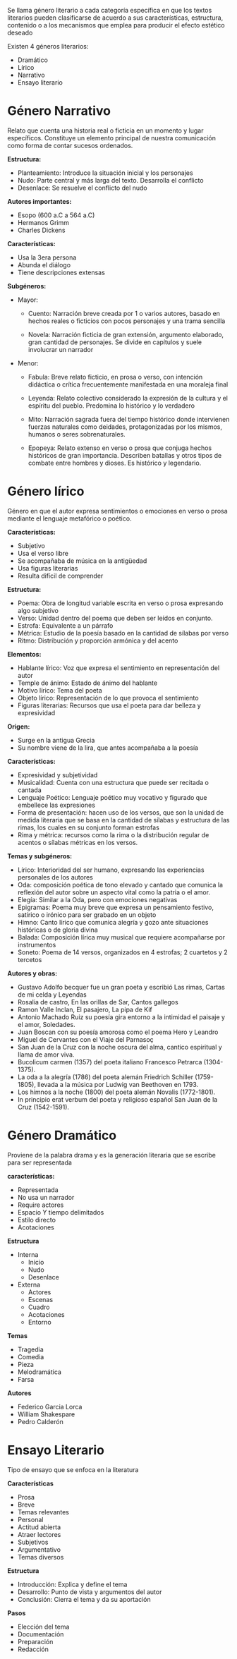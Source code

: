 Se llama género literario a cada categoría específica en que los textos literarios pueden clasificarse de acuerdo a sus características, estructura, contenido o a los mecanismos que emplea para producir el efecto estético deseado

Existen 4 géneros literarios:
- Dramático
- Lírico
- Narrativo
- Ensayo literario


# Género Narrativo
Relato que cuenta una historia real o ficticia en un momento y lugar específicos. Constituye un elemento principal de nuestra comunicación como forma de contar sucesos ordenados.

**Estructura:**
- Planteamiento: Introduce la situación inicial y los personajes
- Nudo: Parte central y más larga del texto. Desarrolla el conflicto
- Desenlace: Se resuelve el conflicto del nudo

**Autores importantes:**
- Esopo (600 a.C a 564 a.C)
- Hermanos Grimm
- Charles Dickens

**Características:**
- Usa la 3era persona
- Abunda el diálogo
- Tiene descripciones extensas

**Subgéneros:**
- Mayor:
	- Cuento: Narración breve creada por 1 o varios autores, basado en hechos reales o ficticios con pocos personajes y una trama sencilla
  
	- Novela: Narración ficticia de gran extensión, argumento elaborado, gran cantidad de personajes. Se divide en capítulos y suele involucrar un narrador
- Menor:
	- Fabula: Breve relato ficticio, en prosa o verso, con intención didáctica o crítica frecuentemente manifestada en una moraleja final
	  
	- Leyenda: Relato colectivo considerado la expresión de la cultura y el espíritu del pueblo. Predomina lo histórico y lo verdadero
	  
	- Mito: Narración sagrada fuera del tiempo histórico donde intervienen fuerzas naturales como deidades, protagonizadas por los mismos, humanos o seres sobrenaturales.
	  
	- Epopeya: Relato extenso en verso o prosa que conjuga hechos históricos de gran importancia. Describen batallas y otros tipos de combate entre hombres y dioses. Es histórico y legendario.

# Género lírico
Género en que el autor expresa sentimientos o emociones en verso o prosa mediante el lenguaje metafórico o poético.

**Características:**
- Subjetivo
- Usa el verso libre
- Se acompañaba de música en la antigüedad
- Usa figuras literarias
- Resulta difícil de comprender

**Estructura:**
- Poema: Obra de longitud variable escrita en verso o prosa expresando algo subjetivo
- Verso: Unidad dentro del poema que deben ser leídos en conjunto.
- Estrofa: Equivalente a un párrafo
- Métrica: Estudio de la poesía basado en la cantidad de sílabas por verso
- Ritmo: Distribución y proporción armónica y del acento

**Elementos:**
- Hablante lírico: Voz que expresa el sentimiento en representación del autor
- Temple de ánimo: Estado de ánimo del hablante
- Motivo lírico: Tema del poeta
- Objeto lírico: Representación de lo que provoca el sentimiento
- Figuras literarias: Recursos que usa el poeta para dar belleza y expresividad

**Origen:**
- Surge en la antigua Grecia
- Su nombre viene de la lira, que antes acompañaba a la poesía

**Características:**
- Expresividad y subjetividad
- Musicalidad: Cuenta con una estructura que puede ser recitada o cantada
- Lenguaje Poético: Lenguaje poético muy vocativo y figurado que embellece las expresiones
- Forma de presentación: hacen uso de los versos, que son la unidad de medida literaria que se basa en la cantidad de sílabas y estructura de las rimas, los cuales en su conjunto forman estrofas
- Rima y métrica: recursos como la rima o la distribución regular de acentos o sílabas métricas en los versos.

**Temas y subgéneros:**
- Lírico: Interioridad del ser humano, expresando las experiencias personales de los autores
- Oda: composición poética de tono elevado y cantado que comunica la reflexión del autor sobre un aspecto vital como la patria o el amor.
- Elegía: Similar a la Oda, pero con emociones negativas
- Epigramas: Poema muy breve que expresa un pensamiento festivo, satírico o irónico para ser grabado en un objeto
- Himno: Canto lírico que comunica alegría y gozo ante situaciones históricas o de gloria divina
- Balada: Composición lírica muy musical que requiere acompañarse por instrumentos
- Soneto: Poema de 14 versos, organizados en 4 estrofas; 2 cuartetos y 2 tercetos

**Autores y obras:**
- Gustavo Adolfo becquer fue un gran poeta y escribió Las rimas, Cartas de mi celda y Leyendas
- Rosalia de castro, En las orillas de Sar, Cantos gallegos
- Ramon Valle Inclan, El pasajero, La pipa de Kif
- Antonio Machado Ruiz su poesía gira entorno a la intimidad el paisaje y el amor, Soledades.
- Juan Boscan con su poesía amorosa como el poema Hero y Leandro 
- Miguel de Cervantes con el Viaje del Parnasoç
- San Juan de la Cruz con la noche oscura del alma, cantico espiritual y llama de amor viva.
- Bucolicum carmen (1357) del poeta italiano Francesco Petrarca (1304-1375).
- La oda a la alegría (1786) del poeta alemán Friedrich Schiller (1759-1805), llevada a la música por Ludwig van Beethoven en 1793.
- Los himnos a la noche (1800) del poeta alemán Novalis (1772-1801).
- In principio erat verbum del poeta y religioso español San Juan de la Cruz (1542-1591).

# Género Dramático
Proviene de la palabra drama y es la generación literaria que se escribe para ser representada

**características:**
- Representada
- No usa un narrador
- Require actores
- Espacio Y tiempo delimitados
- Estilo directo
- Acotaciones

**Estructura**
- Interna
	- Inicio
	- Nudo
	- Desenlace
- Externa
	- Actores
	- Escenas
	- Cuadro
	- Acotaciones
	- Entorno

**Temas**
- Tragedia
- Comedia
- Pieza
- Melodramática
- Farsa

**Autores**
- Federico Garcia Lorca
- William Shakespare
- Pedro Calderón

# Ensayo Literario
Tipo de ensayo que se enfoca en la literatura

**Características**
- Prosa
- Breve
- Temas relevantes
- Personal
- Actitud abierta
- Atraer lectores
- Subjetivos
- Argumentativo
- Temas diversos

**Estructura**
- Introducción: Explica y define el tema
- Desarrollo: Punto de vista y argumentos del autor
- Conclusión: Cierra el tema y da su aportación

**Pasos**
- Elección del tema
- Documentación
- Preparación
- Redacción

